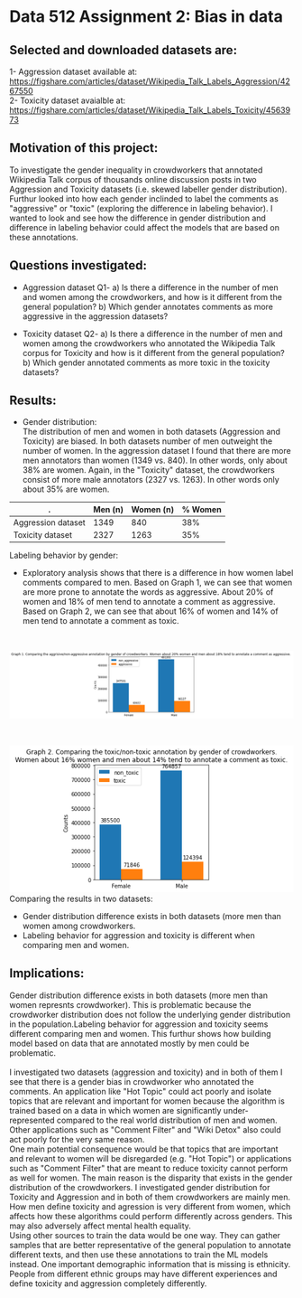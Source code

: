 # Data 512 Assignment 2: Bias in data

## Selected and downloaded datasets are:
1- Aggression dataset available at: https://figshare.com/articles/dataset/Wikipedia_Talk_Labels_Aggression/4267550 <br>
2- Toxicity dataset avaialble at: https://figshare.com/articles/dataset/Wikipedia_Talk_Labels_Toxicity/4563973

## Motivation of this project:
To investigate the gender inequality in crowdworkers that annotated  Wikipedia Talk corpus of thousands online discussion posts in two Aggression and Toxicity datasets (i.e. skewed labeller gender distribution). Furthur looked into how each gender inclinded to label the comments as "aggressive" or "toxic" (exploring the difference in labeling behavior). I wanted to look and see how the difference in gender distribution and difference in labeling behavior could affect the models that are based on these annotations.

## Questions investigated:

- Aggression dataset
Q1- a) Is there a difference in the number of men and women among the crowdworkers, and how is it different from the general population? b) Which gender annotates comments as more aggressive in the aggression datasets?


- Toxicity dataset
Q2- a) Is there a difference in the number of men and women among the crowdworkers who annotated the Wikipedia Talk corpus for Toxicity and how is it different from the general population? b) Which gender annotated comments as more toxic in the toxicity datasets?

## Results:
- Gender distribution:<br>
The distribution of men and women in both datasets (Aggression and Toxicity) are biased. In both datasets number of men outweight the number of women. In the aggression dataset I found that there are more men annotators than women (1349 vs. 840). In other words, only about 38% are women. Again, in the "Toxicity" dataset, the crowdworkers consist of more male annotators (2327 vs. 1263). In other words only about 35% are women.<br>

|.    | Men (n) | Women (n)|% Women
| --- | --- | --- |---|
| Aggression dataset  | 1349 | 840 | 38%|
| Toxicity dataset  | 2327 | 1263 | 35%

Labeling behavior by gender:
<br>
- Exploratory analysis shows that there is a difference in how women label comments compared to men. Based on  Graph 1, we can see that women are more prone to annotate the words as aggressive. About 20% of women and 18% of men tend to annotate a comment as aggressive. Based on Graph 2, we can see that about 16% of women and 14% of men tend to annotate a comment as toxic.
<br>

![Graph 1](/data-512-a2/graph_1.png)

<br>

![Graph 2](/data-512-a2/graph_2.png)
<br>
Comparing the results in two datasets:
- Gender distribution difference exists in both datasets (more men than women among crowdworkers. 
- Labeling behavior for aggression and toxicity is different when comparing men and women. 

## Implications:
Gender distribution difference exists in both datasets (more men than women represnts crowdworker). This is problematic because the crowdworker distribution does not follow the underlying gender distribution in the population.Labeling behavior for aggression and toxicity seems different comparing men and women. This furthur shows how building model based on data that are annotated mostly by men could be problematic. <br>
<br>
I investigated two datasets (aggression and toxicity) and in both of them I see that there is a gender bias in crowdworker who annotated the comments. An application like "Hot Topic" could act poorly and isolate topics that are relevant and important for women because the algorithm is trained based on a data in which women are significantly under-represented compared to the real world distribution of men and women. Other applications such as "Comment Filter" and "Wiki Detox" also could act poorly for the very same reason.
<br>
One main potential consequence would be that topics that are important and relevant to women will be disregarded (e.g. "Hot Topic") or applications such as "Comment Filter" that are meant to reduce toxicity cannot perform as well for women. The main reason is the disparity that exists in the gender distribution of the crowdworkers. I investigated gender distribution for Toxicity and Aggression and in both of them crowdworkers are mainly men. How men define toxicity and agression is very different from women, which affects how these algorithms could perform differently across genders. This may also adversely affect mental health equality. 
<br>
Using other sources to train the data would be one way. They can gather samples that are better representative of the general population to annotate different texts, and then use these annotations to train the ML models instead. 
One important demographic information that is missing is ethnicity. People from different ethnic groups may have different experiences and define toxicity and aggression completely differently.
